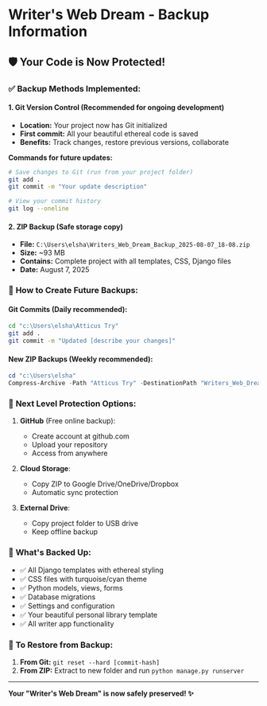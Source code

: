 # Writer's Web Dream - Backup Information

## 🛡️ **Your Code is Now Protected!**

### ✅ **Backup Methods Implemented:**

#### 1. **Git Version Control** (Recommended for ongoing development)
- **Location:** Your project now has Git initialized
- **First commit:** All your beautiful ethereal code is saved
- **Benefits:** Track changes, restore previous versions, collaborate

**Commands for future updates:**
```bash
# Save changes to Git (run from your project folder)
git add .
git commit -m "Your update description"

# View your commit history
git log --oneline
```

#### 2. **ZIP Backup** (Safe storage copy)
- **File:** `C:\Users\elsha\Writers_Web_Dream_Backup_2025-08-07_18-08.zip`
- **Size:** ~93 MB
- **Contains:** Complete project with all templates, CSS, Django files
- **Date:** August 7, 2025

### 🔄 **How to Create Future Backups:**

#### **Git Commits** (Daily recommended):
```bash
cd "c:\Users\elsha\Atticus Try"
git add .
git commit -m "Updated [describe your changes]"
```

#### **New ZIP Backups** (Weekly recommended):
```powershell
cd "c:\Users\elsha"
Compress-Archive -Path "Atticus Try" -DestinationPath "Writers_Web_Dream_Backup_$(Get-Date -Format 'yyyy-MM-dd_HH-mm').zip"
```

### 🚀 **Next Level Protection Options:**

1. **GitHub** (Free online backup):
   - Create account at github.com
   - Upload your repository
   - Access from anywhere

2. **Cloud Storage**:
   - Copy ZIP to Google Drive/OneDrive/Dropbox
   - Automatic sync protection

3. **External Drive**:
   - Copy project folder to USB drive
   - Keep offline backup

### 📁 **What's Backed Up:**
- ✅ All Django templates with ethereal styling
- ✅ CSS files with turquoise/cyan theme
- ✅ Python models, views, forms
- ✅ Database migrations
- ✅ Settings and configuration
- ✅ Your beautiful personal library template
- ✅ All writer app functionality

### 🔧 **To Restore from Backup:**
1. **From Git:** `git reset --hard [commit-hash]`
2. **From ZIP:** Extract to new folder and run `python manage.py runserver`

---
**Your "Writer's Web Dream" is now safely preserved! ✨**
